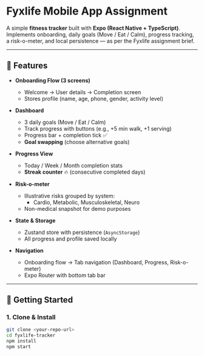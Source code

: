 # Fyxlife Mobile App Assignment

A simple **fitness tracker** built with **Expo (React Native + TypeScript)**.  
Implements onboarding, daily goals (Move / Eat / Calm), progress tracking, a risk-o-meter, and local persistence — as per the Fyxlife assignment brief.

---

## 📱 Features

- **Onboarding Flow (3 screens)**
  - Welcome → User details → Completion screen
  - Stores profile (name, age, phone, gender, activity level)

- **Dashboard**
  - 3 daily goals (Move / Eat / Calm)
  - Track progress with buttons (e.g., +5 min walk, +1 serving)
  - Progress bar + completion tick ✅
  - **Goal swapping** (choose alternative goals)

- **Progress View**
  - Today / Week / Month completion stats
  - **Streak counter** 🔥 (consecutive completed days)

- **Risk-o-meter**
  - Illustrative risks grouped by system:
    - Cardio, Metabolic, Musculoskeletal, Neuro
  - Non-medical snapshot for demo purposes

- **State & Storage**
  - Zustand store with persistence (`AsyncStorage`)
  - All progress and profile saved locally

- **Navigation**
  - Onboarding flow → Tab navigation (Dashboard, Progress, Risk-o-meter)
  - Expo Router with bottom tab bar

---

## 🚀 Getting Started

### 1. Clone & Install
```bash
git clone <your-repo-url>
cd fyxlife-tracker
npm install
npm start
